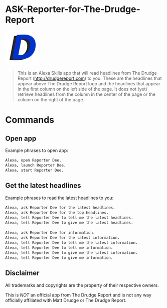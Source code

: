 # ASK-Reporter-for-The-Drudge-Report

<img src="./images/108_px_logo.png" width="108">

> This is an Alexa Skills app that will read headlines from The Drudge Report (http://drudgereport.com) to you. These are the headlines that appear above The Drudge Report logo and the headlines that appear in the first column on the left side of the page. It does not (yet) retrieve headlines from the column in the center of the page or the column on the right of the page.

# Commands

## Open app

Example phrases to open app:

```
Alexa, open Reporter Dee.
Alexa, launch Reporter Dee.
Alexa, start Reporter Dee.
```

## Get the latest headlines

Example phrases to read the latest headlines to you:

```
Alexa, ask Reporter Dee for the latest headlines.
Alexa, ask Reporter Dee for the top headlines.
Alexa, tell Reporter Dee to tell me the latest headlines.
Alexa, tell Reporter Dee to give me the latest headlines.

Alexa, ask Reporter Dee for information.
Alexa, ask Reporter Dee for the latest information.
Alexa, tell Reporter Dee to tell me the latest information.
Alexa, tell Reporter Dee to tell me information.
Alexa, tell Reporter Dee to give me the latest information.
Alexa, tell Reporter Dee to give me information.
```

## Disclaimer

All trademarks and copyrights are the property of their respective owners.

This is *NOT* an official app from The Drudge Report and is not any way officially affiliated with Matt Drudge or The Drudge Report.